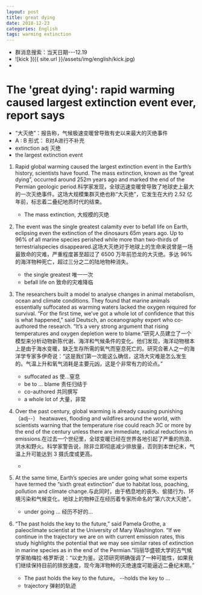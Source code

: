 ```yaml
---
layout: post
title: great dying
date: 2018-12-23
categories: English
tags: warming extinction 
---
```


+ 群消息搜索：当天日期---12.19
+ ![kick ]({{ site.url }}/assets/img/english/kick.jpg)
+ 

#  The 'great dying': rapid warming caused largest extinction event ever, report says

+ “大灭绝”：报告称，气候极速变暖曾导致有史以来最大的灭绝事件
+ A : B 形式： B对A进行不补充
+ extinction  adj 灭绝
+ the largest extinction event

1. Rapid global warming caused the largest extinction event in the Earth’s history, scientists have found. The mass extinction, known as the “great dying”, occurred around 252m years ago and marked the end of the Permian geologic period.科学家发现，全球迅速变暖曾导致了地球史上最大的一次灭绝事件。这场大规模集群灭绝也称“大灭绝”，它发生在大约 2.52 亿年前，标志着二叠纪地质时代的结束。
   + The mass extinction, 大规模的灭绝

2. The event was the single greatest calamity ever to befall life on Earth, eclipsing even the extinction of the dinosaurs 65m years ago. Up to 96% of all marine species perished while more than two-thirds of terrestrialspecies disappeared.这场大灭绝对于地球上的生命来说曾是一场最致命的灾难，严重程度甚至超过了 6500 万年前恐龙的大灭绝。多达 96%的海洋物种死亡，超过三分之二的陆地物种消失。
   + the single greatest  唯一一次
   + befall life on  致命的灾难降临

3. The researchers built a model to analyse changes in animal metabolism, ocean and climate conditions. They found that marine animals essentially suffocated as warming waters lacked the oxygen required for survival. “For the first time, we’ve got a whole lot of confidence that this is what happened,” said Deutsch, an oceanography expert who co-authored the research. “It’s a very strong argument that rising temperatures and oxygen depletion were to blame.”研究人员建立了一个模型来分析动物新陈代谢、海洋和气候条件的变化。他们发现，海洋动物根本上是由于海水变暖，缺乏生存所需的氧气而窒息死亡的。研究合著人之一的海洋学专家多伊奇说：“这是我们第一次能这么确信，这场大灾难是怎么发生的。气温上升和氧气消耗是主要元凶，这是个非常有力的论点。”
   + suffocated as  使...窒息
   + be to ... blame  责任归结于
   + co-authored  共同撰写
   + a whole lot of  大量，非常

4. Over the past century, global warming is already causing punishing（adj--） heatwaves, flooding and wildfires around the world, with scientists warning that the temperature rise could reach 3C or more by the end of the century unless there are immediate, radical reductions in emissions.在过去一个世纪里，全球变暖已经在世界各地引起了严重的热浪、洪水和野火。科学家警告说，除非立即彻底减少排放量，否则到本世纪末，气温上升可能达到 3 摄氏度或更高。
   + ​                                                                                                                                                                                                                                                                                                                                                                                                                                                                                                                                                                                                                                                                                                                                                                                                                                                                                                                                                                                                                                                                                                                                                                          

5. At the same time, Earth’s species are under going what some experts have termed the “sixth great extinction” due to habitat loss, poaching, pollution and climate change.与此同时，由于栖息地的丧失、偷猎行为、环境污染和气候变化，地球上的物种正在经历着专家所命名的“第六次大灭绝”。
   + under going ...  经历不好的...

6. “The past holds the key to the future,” said Pamela Grothe, a paleoclimate scientist at the University of Mary Washington. “If we continue in the trajectory we are on with current emission rates, this study highlights the potential that we may see similar rates of extinction in marine species as in the end of the Permian.”玛丽华盛顿大学的古气候学家帕梅拉·格罗斯说：“以史为鉴。这项研究明确强调了一种可能性，如果我们继续保持目前的排放速度，现今海洋物种的灭绝速度可能逼近二叠纪末期。”
   + The past holds the key to the future。 --holds the key to ... 
   + trajectory  弹射的轨迹
